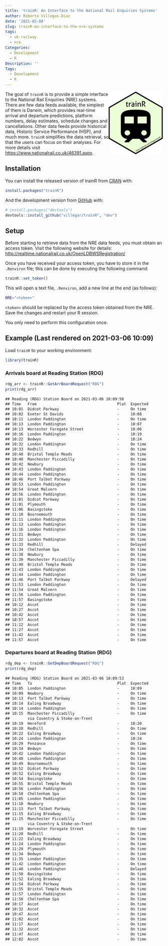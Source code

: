 ```yaml
---
title: 'trainR: An Interface to the National Rail Enquiries Systems'
author: Roberto Villegas-Diaz
date: '2021-02-08'
slug: trainR-an-interface-to-the-nre-systems
tags:
  - uk-railway
  - nre
Categories:
  - Development
  - R
Description: ''
Tags:
  - Development
  - R
---
```


<img src="https://raw.githubusercontent.com/villegar/trainR/main/inst/images/logo.png" alt="logo" align="right" height=200px/>

The goal of `trainR` is to provide a simple interface to the 
National Rail Enquiries (NRE) systems. There are few data feeds 
available, the simplest of them is Darwin, which provides real-time 
arrival and departure predictions, platform numbers, delay estimates, 
schedule changes and cancellations. Other data feeds provide historical 
data, Historic Service Performance (HSP), and much more. `trainR` 
simplifies the data retrieval, so that the users can focus on their 
analyses. For more details visit 
https://www.nationalrail.co.uk/46391.aspx.

## Installation

You can install the released version of trainR from [CRAN](https://CRAN.R-project.org) with:

``` r
install.packages("trainR")
```

And the development version from [GitHub](https://github.com/) with:

``` r
# install.packages("devtools")
devtools::install_github("villegar/trainR", "dev")
```

## Setup
Before starting to retrieve data from the NRE data feeds, you must obtain an access token. 
Visit the following website for details: http://realtime.nationalrail.co.uk/OpenLDBWSRegistration/

Once you have received your access token, you have to store it in the `.Renviron` file; this can be 
done by executing the following command:


```r
trainR::set_token()
```

This will open a text file, `.Renviron`, add a new line at the end (as follows):

```bash
NRE="<token>"
```

`<token>` should be replaced by the access token obtained from the NRE. Save the changes and restart 
your R session.

You only need to perform this configuration once.

## Example (Last rendered on 2021-03-06 10:09)

Load `trainR` to your working environment:

```r
library(trainR)
```

### Arrivals board at Reading Station (RDG)


```r
rdg_arr <- trainR::GetArrBoardRequest("RDG")
print(rdg_arr)
```

```
## Reading (RDG) Station Board on 2021-03-06 10:09:50
## Time   From                                    Plat  Expected
## 10:01  Didcot Parkway                          -     On time
## 10:02  Exeter St Davids                        -     10:08
## 10:11  London Paddington                       -     On time
## 10:13  London Paddington                       -     10:07
## 10:13  Worcester Foregate Street               -     10:06
## 10:16  London Paddington                       -     10:19
## 10:22  Bedwyn                                  -     10:24
## 10:32  London Paddington                       -     On time
## 10:33  Redhill                                 -     On time
## 10:40  Bristol Temple Meads                    -     On time
## 10:40  Manchester Piccadilly                   -     On time
## 10:42  Newbury                                 -     On time
## 10:43  London Paddington                       -     On time
## 10:44  London Paddington                       -     On time
## 10:46  Port Talbot Parkway                     -     On time
## 10:53  London Paddington                       -     On time
## 10:54  Great Malvern                           -     On time
## 10:56  London Paddington                       -     On time
## 11:01  Didcot Parkway                          -     On time
## 11:01  Plymouth                                -     On time
## 11:06  Basingstoke                             -     On time
## 11:10  Bournemouth                             -     On time
## 11:11  London Paddington                       -     On time
## 11:13  London Paddington                       -     On time
## 11:16  London Paddington                       -     On time
## 11:21  Bedwyn                                  -     On time
## 11:32  London Paddington                       -     On time
## 11:33  Redhill                                 -     Delayed
## 11:34  Cheltenham Spa                          -     On time
## 11:38  Newbury                                 -     On time
## 11:39  Manchester Piccadilly                   -     On time
## 11:40  Bristol Temple Meads                    -     On time
## 11:43  London Paddington                       -     On time
## 11:44  London Paddington                       -     On time
## 11:46  Port Talbot Parkway                     -     Delayed
## 11:53  London Paddington                       -     On time
## 11:54  Great Malvern                           -     On time
## 11:56  London Paddington                       -     On time
## 11:57  Basingstoke                             -     On time
## 10:12  Ascot                                   -     On time
## 10:27  Ascot                                   -     On time
## 10:42  Ascot                                   -     On time
## 10:57  Ascot                                   -     On time
## 11:12  Ascot                                   -     On time
## 11:27  Ascot                                   -     On time
## 11:42  Ascot                                   -     On time
## 11:57  Ascot                                   -     On time
```

### Departures board at Reading Station (RDG)


```r
rdg_dep <- trainR::GetDepBoardRequest("RDG")
print(rdg_dep)
```

```
## Reading (RDG) Station Board on 2021-03-06 10:09:53
## Time   To                                      Plat  Expected
## 10:05  London Paddington                       -     10:09
## 10:09  Newbury                                 -     On time
## 10:13  Port Talbot Parkway                     -     On time
## 10:14  Ealing Broadway                         -     On time
## 10:14  London Paddington                       -     On time
## 10:15  Manchester Piccadilly                   -     On time
##        via Coventry & Stoke-on-Trent           
## 10:19  Hereford                                -     10:20
## 10:20  Redhill                                 -     On time
## 10:22  Ealing Broadway                         -     On time
## 10:24  London Paddington                       -     10:24
## 10:29  Penzance                                -     On time
## 10:34  Bedwyn                                  -     On time
## 10:42  London Paddington                       -     On time
## 10:48  London Paddington                       -     On time
## 10:49  Bournemouth                             -     On time
## 10:52  Didcot Parkway                          -     On time
## 10:52  Ealing Broadway                         -     On time
## 10:54  Basingstoke                             -     On time
## 10:55  Bristol Temple Meads                    -     On time
## 10:56  London Paddington                       -     On time
## 10:58  Cheltenham Spa                          -     On time
## 11:05  London Paddington                       -     On time
## 11:10  Newbury                                 -     On time
## 11:13  Port Talbot Parkway                     -     On time
## 11:15  Ealing Broadway                         -     On time
## 11:15  Manchester Piccadilly                   -     On time
##        via Coventry & Stoke-on-Trent           
## 11:19  Worcester Foregate Street               -     On time
## 11:20  Redhill                                 -     On time
## 11:22  Ealing Broadway                         -     On time
## 11:24  London Paddington                       -     On time
## 11:29  Plymouth                                -     On time
## 11:34  Bedwyn                                  -     On time
## 11:35  London Paddington                       -     On time
## 11:42  London Paddington                       -     On time
## 11:48  London Paddington                       -     Delayed
## 11:50  Basingstoke                             -     On time
## 11:52  Ealing Broadway                         -     On time
## 11:54  Didcot Parkway                          -     On time
## 11:55  Bristol Temple Meads                    -     On time
## 11:57  London Paddington                       -     On time
## 11:58  Cheltenham Spa                          -     On time
## 10:17  Ascot                                   -     On time
## 10:32  Ascot                                   -     On time
## 10:47  Ascot                                   -     On time
## 11:02  Ascot                                   -     On time
## 11:17  Ascot                                   -     On time
## 11:32  Ascot                                   -     On time
## 11:47  Ascot                                   -     On time
## 12:02  Ascot                                   -     On time
```
